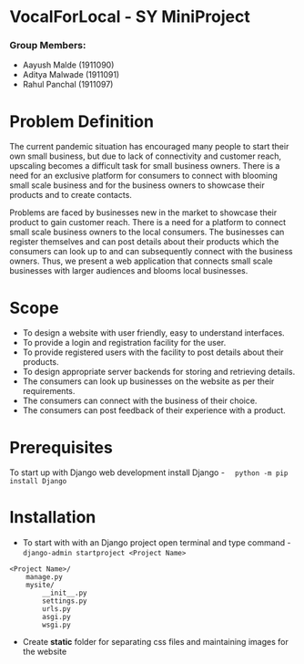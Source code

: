 # VocalForLocal - SY MiniProject
### Group Members: 
* Aayush Malde (1911090)
* Aditya Malwade (1911091)
* Rahul Panchal (1911097)
# Problem Definition
The current pandemic situation has encouraged many people to start their own small business, but due to lack of connectivity and customer reach, upscaling becomes a difficult task for small business owners.
There is a need for an exclusive platform for consumers to connect with blooming small scale business and for the business owners to showcase their products and to create contacts.

Problems are faced by businesses new in the market to showcase their product to gain customer reach.
There is a need for a platform to connect small scale business owners to the local consumers. The businesses can register themselves and can post details about their products which the consumers can look up to and can subsequently connect with the business owners.
Thus, we present a web application that connects small scale businesses with larger audiences and blooms local businesses.

# Scope
* To design a website with user friendly, easy to understand interfaces.
* To provide a login and registration facility for the user.
* To provide registered users with the facility to post details about their products.
* To design appropriate server backends for storing and retrieving details. 
* The consumers can look up businesses on the website as per their requirements.
* The consumers can connect with the business of their choice.
* The consumers can post feedback of their experience with a product.

# Prerequisites
To start up with Django web development install Django - ```   python -m pip install Django    ```

# Installation
* To start with with an Django project open terminal and type command - ``` django-admin startproject <Project Name> ```
```
<Project Name>/
    manage.py
    mysite/
        __init__.py
        settings.py
        urls.py
        asgi.py
        wsgi.py
```
* Create **static** folder for separating css files and maintaining images for the website
